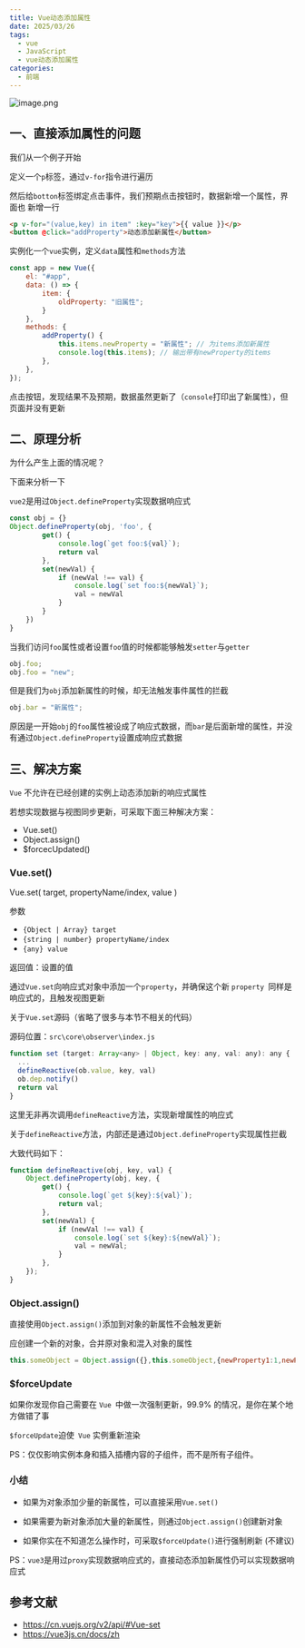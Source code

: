 ```yaml
---
title: Vue动态添加属性
date: 2025/03/26
tags:
  - vue
  - JavaScript
  - vue动态添加属性
categories:
  - 前端
---
```


![image.png](https://static.vue-js.com/a502dde0-3acc-11eb-ab90-d9ae814b240d.png)

## 一、直接添加属性的问题

我们从一个例子开始

定义一个`p`标签，通过`v-for`指令进行遍历

然后给`botton`标签绑定点击事件，我们预期点击按钮时，数据新增一个属性，界面也 新增一行

```html
<p v-for="(value,key) in item" :key="key">{{ value }}</p>
<button @click="addProperty">动态添加新属性</button>
```

实例化一个`vue`实例，定义`data`属性和`methods`方法

```js
const app = new Vue({
	el: "#app",
	data: () => {
		item: {
			oldProperty: "旧属性";
		}
	},
	methods: {
		addProperty() {
			this.items.newProperty = "新属性"; // 为items添加新属性
			console.log(this.items); // 输出带有newProperty的items
		},
	},
});
```

点击按钮，发现结果不及预期，数据虽然更新了（`console`打印出了新属性），但页面并没有更新

## 二、原理分析

为什么产生上面的情况呢？

下面来分析一下

`vue2`是用过`Object.defineProperty`实现数据响应式

```js
const obj = {}
Object.defineProperty(obj, 'foo', {
        get() {
            console.log(`get foo:${val}`);
            return val
        },
        set(newVal) {
            if (newVal !== val) {
                console.log(`set foo:${newVal}`);
                val = newVal
            }
        }
    })
}
```

当我们访问`foo`属性或者设置`foo`值的时候都能够触发`setter`与`getter`

```js
obj.foo;
obj.foo = "new";
```

但是我们为`obj`添加新属性的时候，却无法触发事件属性的拦截

```js
obj.bar = "新属性";
```

原因是一开始`obj`的`foo`属性被设成了响应式数据，而`bar`是后面新增的属性，并没有通过`Object.defineProperty`设置成响应式数据

## 三、解决方案

`Vue` 不允许在已经创建的实例上动态添加新的响应式属性

若想实现数据与视图同步更新，可采取下面三种解决方案：

- Vue.set()
- Object.assign()
- $forcecUpdated()

### Vue.set()

Vue.set( target, propertyName/index, value )

参数

- `{Object | Array} target`
- `{string | number} propertyName/index`
- `{any} value`

返回值：设置的值

通过`Vue.set`向响应式对象中添加一个`property`，并确保这个新 `property `同样是响应式的，且触发视图更新

关于`Vue.set`源码（省略了很多与本节不相关的代码）

源码位置：`src\core\observer\index.js`

```js
function set (target: Array<any> | Object, key: any, val: any): any {
  ...
  defineReactive(ob.value, key, val)
  ob.dep.notify()
  return val
}
```

这里无非再次调用`defineReactive`方法，实现新增属性的响应式

关于`defineReactive`方法，内部还是通过`Object.defineProperty`实现属性拦截

大致代码如下：

```js
function defineReactive(obj, key, val) {
	Object.defineProperty(obj, key, {
		get() {
			console.log(`get ${key}:${val}`);
			return val;
		},
		set(newVal) {
			if (newVal !== val) {
				console.log(`set ${key}:${newVal}`);
				val = newVal;
			}
		},
	});
}
```

### Object.assign()

直接使用`Object.assign()`添加到对象的新属性不会触发更新

应创建一个新的对象，合并原对象和混入对象的属性

```js
this.someObject = Object.assign({},this.someObject,{newProperty1:1,newProperty2:2 ...})
```

### $forceUpdate

如果你发现你自己需要在 `Vue `中做一次强制更新，99.9% 的情况，是你在某个地方做错了事

`$forceUpdate`迫使` Vue` 实例重新渲染

PS：仅仅影响实例本身和插入插槽内容的子组件，而不是所有子组件。

### 小结

- 如果为对象添加少量的新属性，可以直接采用`Vue.set()`

- 如果需要为新对象添加大量的新属性，则通过`Object.assign()`创建新对象

- 如果你实在不知道怎么操作时，可采取`$forceUpdate()`进行强制刷新 (不建议)

PS：`vue3`是用过`proxy`实现数据响应式的，直接动态添加新属性仍可以实现数据响应式

## 参考文献

- https://cn.vuejs.org/v2/api/#Vue-set
- https://vue3js.cn/docs/zh
